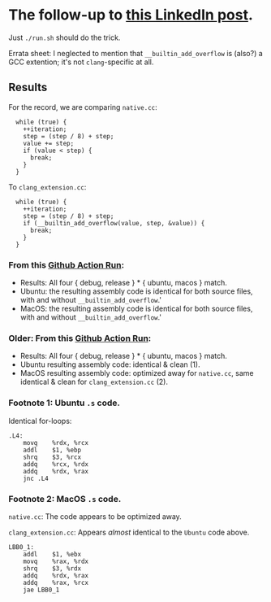 # The follow-up to [this LinkedIn post](https://www.linkedin.com/posts/dimakorolev_an-innocent-question-is-there-a-simple-way-activity-7131961959498833920-e8CQ).

Just `./run.sh` should do the trick.

Errata sheet: I neglected to mention that `__builtin_add_overflow` is (also?) a GCC extention; it's not `clang`-specific at all.

## Results

For the record, we are comparing `native.cc`:

```
  while (true) {
    ++iteration;
    step = (step / 8) + step;
    value += step;
    if (value < step) {
      break;
    }
  }
```

To `clang_extension.cc`:

```
  while (true) {
    ++iteration;
    step = (step / 8) + step;
    if (__builtin_add_overflow(value, step, &value)) {
      break;
    }
  }
```

### From this [Github Action Run](https://github.com/dkorolev/clang_builtin_add_overflow/actions/runs/6927046096):

* Results: All four { debug, release } * { ubuntu, macos } match.
* Ubuntu: the resulting assembly code is identical for both source files, with and without `__builtin_add_overflow`.'
* MacOS: the resulting assembly code is identical for both source files, with and without `__builtin_add_overflow`.'

### Older: From this [Github Action Run](https://github.com/dkorolev/clang_builtin_add_overflow/actions/runs/6925792599):

* Results: All four { debug, release } * { ubuntu, macos } match.
* Ubuntu resulting assembly code: identical & clean (1).
* MacOS resulting assembly code: optimized away for `native.cc`, same identical & clean for `clang_extension.cc` (2).

### Footnote 1: Ubuntu `.s` code.

Identical for-loops:

```
.L4:
	movq	%rdx, %rcx
	addl	$1, %ebp
	shrq	$3, %rcx
	addq	%rcx, %rdx
	addq	%rdx, %rax
	jnc	.L4
```

### Footnote 2: MacOS `.s` code.

`native.cc`: The code appears to be optimized away.

`clang_extension.cc`: Appears _almost_ identical to the `Ubuntu` code above.

```
LBB0_1:
	addl	$1, %ebx
	movq	%rax, %rdx
	shrq	$3, %rdx
	addq	%rdx, %rax
	addq	%rax, %rcx
	jae	LBB0_1
```
